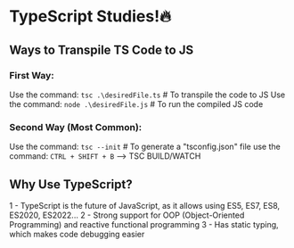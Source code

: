 # TypeScript Studies!🔥

## Ways to Transpile TS Code to JS

### First Way:

Use the command: `tsc .\desiredFile.ts` # To transpile the code to JS
Use the command: `node .\desiredFile.js` # To run the compiled JS code

### Second Way (Most Common):

Use the command: `tsc --init` # To generate a "tsconfig.json" file
use the command: `CTRL + SHIFT + B` --> TSC BUILD/WATCH

## Why Use TypeScript?

1 - TypeScript is the future of JavaScript, as it allows using ES5, ES7, ES8, ES2020, ES2022...
2 - Strong support for OOP (Object-Oriented Programming) and reactive functional programming
3 - Has static typing, which makes code debugging easier



